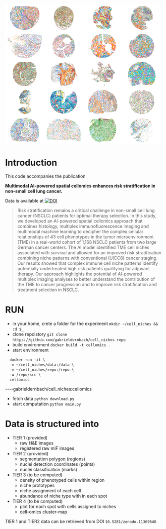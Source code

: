 ![alt text](https://github.com/gabrieldernbach/cell-niches/blob/main/spots.png)

Introduction
============
This code accompanies the publication 

**Multimodal AI-powered spatial cellomics enhances risk stratification in non-small cell lung cancer.**

Data is available at [![DOI](https://zenodo.org/badge/DOI/10.5281/zenodo.11389863.svg)](https://doi.org/10.5281/zenodo.11389863)

> Risk stratification remains a critical challenge in non-small cell lung cancer (NSCLC) patients for optimal therapy selection. In this study, we developed an AI-powered spatial cellomics approach that combines histology, multiplex immunofluorescence imaging and multimodal machine learning to decipher the complex cellular relationships of 43 cell phenotypes in the tumor microenvironment (TME) in a real-world cohort of 1,168 NSCLC patients from two large German cancer centers. The AI model identified TME cell niches associated with survival and allowed for an improved risk stratification combining niche patterns with conventional (UICC8) cancer staging. Our results showed that complex immune cell niche patterns identify potentially undertreated high risk patients qualifying for adjuvant therapy. Our approach highlights the potential of AI-powered multiplex imaging analyses to better understand the contribution of the TME to cancer progression and to improve risk stratification and treatment selection in NSCLC.



RUN
===
* in your home, crete a folder for the experiment `mkdir ~/cell_niches && cd $_`
* clone repoistory `git clone https://github.com/gabrieldernbach/cell_niches repo`
* build environment `docker build -t cellomics . `
* start environment
```
  docker run -it \
  -v ~/cell_niches/data:/data \
  -v ~/cell_niches/repo:/repo \
  -w /repo/src \
  cellomics
```
----gabrieldernbach/cell_niches:cellomics
* fetch data `python download.py`
* start computation `python main.py`


Data is structured into
=======================
* TIER 1 (provided)
  * raw H&E images
  * registered raw mIF images
* TIER 2 (provided)
  * segmentation polygon (regions)
  * nuclei detection coordinates (points)
  * nuclei classification (marks)
* TIER 3 (to be computed)
  * density of phenotyped cells within region
  * niche prototypes
  * niche assignment of each cell
  * abundance of niche type with in each spot
* TIER 4 (to be computed)
  * plot for each spot with cells assigned to niches
  * cell-omics cluster-map

TIER 1 and TIER2 data can be retrieved from DOI `10.5281/zenodo.11369540`.